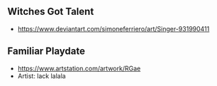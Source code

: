 ## Witches Got Talent
- https://www.deviantart.com/simoneferriero/art/Singer-931990411

## Familiar Playdate
- https://www.artstation.com/artwork/RGae
- Artist: lack lalala
